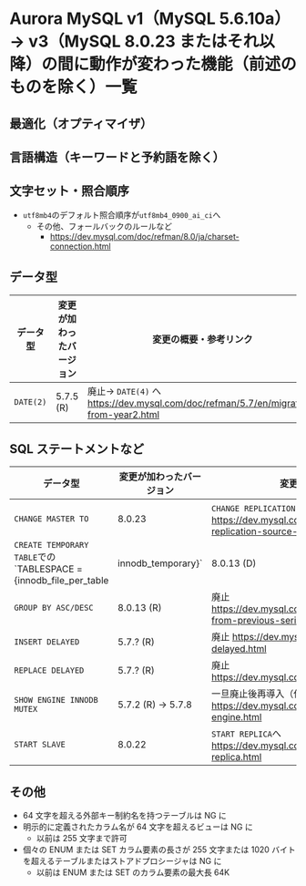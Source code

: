 # Aurora MySQL v1（MySQL 5.6.10a）→ v3（MySQL 8.0.23 またはそれ以降）の間に動作が変わった機能（前述のものを除く）一覧

## 最適化（オプティマイザ）


## 言語構造（キーワードと予約語を除く）


## 文字セット・照合順序

- `utf8mb4`のデフォルト照合順序が`utf8mb4_0900_ai_ci`へ
  - その他、フォールバックのルールなど
    - https://dev.mysql.com/doc/refman/8.0/ja/charset-connection.html

## データ型

| データ型 | 変更が加わったバージョン | 変更の概要・参考リンク |
| ---- | ---- | ---- |
| `DATE(2)` | 5.7.5 (R) | 廃止→ `DATE(4)` へ https://dev.mysql.com/doc/refman/5.7/en/migrating-from-year2.html |

## SQL ステートメントなど

| データ型 | 変更が加わったバージョン | 変更の概要・参考リンク |
| ---- | ---- | ---- |
| `CHANGE MASTER TO` | 8.0.23 | `CHANGE REPLICATION SOURCE TO`へ https://dev.mysql.com/doc/refman/8.0/ja/change-replication-source-to.html |
| `CREATE TEMPORARY TABLE`での`TABLESPACE = {innodb_file_per_table | innodb_temporary}` | 8.0.13 (D) | 非推奨に https://dev.mysql.com/doc/refman/8.0/ja/create-temporary-table.html |
| `GROUP BY ASC/DESC` | 8.0.13 (R) | 廃止 https://dev.mysql.com/doc/refman/8.0/ja/upgrading-from-previous-series.html#upgrade-sql-changes |
| `INSERT DELAYED` | 5.7.? (R) | 廃止 https://dev.mysql.com/doc/refman/5.7/en/insert-delayed.html |
| `REPLACE DELAYED` | 5.7.? (R) | 廃止 https://dev.mysql.com/doc/refman/5.7/en/replace.html |
| `SHOW ENGINE INNODB MUTEX` | 5.7.2 (R) → 5.7.8 | 一旦廃止後再導入（仕様変更に注意） https://dev.mysql.com/doc/refman/5.7/en/show-engine.html |
| `START SLAVE` | 8.0.22 | `START REPLICA`へ https://dev.mysql.com/doc/refman/8.0/ja/start-replica.html |

## その他

- 64 文字を超える外部キー制約名を持つテーブルは NG に
- 明示的に定義されたカラム名が 64 文字を超えるビューは NG に
  - 以前は 255 文字まで許可
- 個々の ENUM または SET カラム要素の長さが 255 文字または 1020 バイトを超えるテーブルまたはストアドプロシージャは NG に
  - 以前は ENUM または SET のカラム要素の最大長 64K